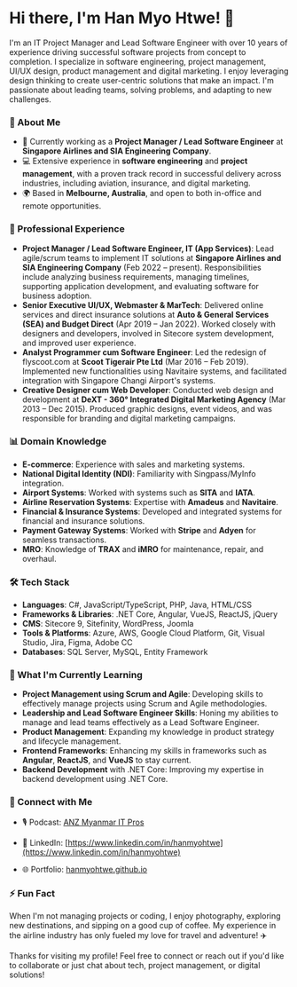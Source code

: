 # Hi there, I'm Han Myo Htwe! 👋

I'm an IT Project Manager and Lead Software Engineer with over 10 years of experience driving successful software projects from concept to completion. I specialize in software engineering, project management, UI/UX design, product management and digital marketing. I enjoy leveraging design thinking to create user-centric solutions that make an impact. I'm passionate about leading teams, solving problems, and adapting to new challenges.

### 🚀 About Me

- 💼 Currently working as a **Project Manager / Lead Software Engineer** at **Singapore Airlines and SIA Engineering Company**.
- 💻 Extensive experience in **software engineering** and **project management**, with a proven track record in successful delivery across industries, including aviation, insurance, and digital marketing.
- 🌍 Based in **Melbourne, Australia**, and open to both in-office and remote opportunities.

### 💼 Professional Experience

- **Project Manager / Lead Software Engineer, IT (App Services)**: Lead agile/scrum teams to implement IT solutions at **Singapore Airlines and SIA Engineering Company** (Feb 2022 – present). Responsibilities include analyzing business requirements, managing timelines, supporting application development, and evaluating software for business adoption.
- **Senior Executive UI/UX, Webmaster & MarTech**: Delivered online services and direct insurance solutions at **Auto & General Services (SEA) and Budget Direct** (Apr 2019 – Jan 2022). Worked closely with designers and developers, involved in Sitecore system development, and improved user experience.
- **Analyst Programmer cum Software Engineer**: Led the redesign of flyscoot.com at **Scoot Tigerair Pte Ltd** (Mar 2016 – Feb 2019). Implemented new functionalities using Navitaire systems, and facilitated integration with Singapore Changi Airport's systems.
- **Creative Designer cum Web Developer**: Conducted web design and development at **DeXT - 360° Integrated Digital Marketing Agency** (Mar 2013 – Dec 2015). Produced graphic designs, event videos, and was responsible for branding and digital marketing campaigns.

### 📊 Domain Knowledge

- **E-commerce**: Experience with sales and marketing systems.
- **National Digital Identity (NDI)**: Familiarity with Singpass/MyInfo integration.
- **Airport Systems**: Worked with systems such as **SITA** and **IATA**.
- **Airline Reservation Systems**: Expertise with **Amadeus** and **Navitaire**.
- **Financial & Insurance Systems**: Developed and integrated systems for financial and insurance solutions.
- **Payment Gateway Systems**: Worked with **Stripe** and **Adyen** for seamless transactions.
- **MRO**: Knowledge of **TRAX** and **iMRO** for maintenance, repair, and overhaul.

### 🛠 Tech Stack

- **Languages**: C#, JavaScript/TypeScript, PHP, Java, HTML/CSS
- **Frameworks & Libraries**: .NET Core, Angular, VueJS, ReactJS, jQuery
- **CMS**: Sitecore 9, Sitefinity, WordPress, Joomla
- **Tools & Platforms**: Azure, AWS, Google Cloud Platform, Git, Visual Studio, Jira, Figma, Adobe CC
- **Databases**: SQL Server, MySQL, Entity Framework

### 🌱 What I'm Currently Learning

- **Project Management using Scrum and Agile**: Developing skills to effectively manage projects using Scrum and Agile methodologies.
- **Leadership and Lead Software Engineer Skills**: Honing my abilities to manage and lead teams effectively as a Lead Software Engineer.
- **Product Management**: Expanding my knowledge in product strategy and lifecycle management.
- **Frontend Frameworks**: Enhancing my skills in frameworks such as **Angular**, **ReactJS**, and **VueJS** to stay current.
- **Backend Development** with .NET Core: Improving my expertise in backend development using .NET Core.

### 🔗 Connect with Me

- 🎙️ Podcast: [ANZ Myanmar IT Pros](https://anzmyanmaritpros.com/)

- 🔗 LinkedIn: [https://www.linkedin.com/in/hanmyohtwe](https://www.linkedin.com/in/hanmyohtwe)

- 🌐 Portfolio: [hanmyohtwe.github.io](https://hanmyohtwe.github.io)

### ⚡ Fun Fact

When I'm not managing projects or coding, I enjoy photography, exploring new destinations, and sipping on a good cup of coffee. My experience in the airline industry has only fueled my love for travel and adventure! ✈️

Thanks for visiting my profile! Feel free to connect or reach out if you'd like to collaborate or just chat about tech, project management, or digital solutions!

